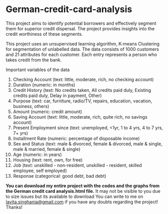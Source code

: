 # German-credit-card-analysis

This project aims to identify potential borrowers and effectively segment them for superior credit dispersal. The project provides insights into the credit worthiness of these segments.

This project uses an unsupervised learning algorithm, K-means Clustering for segmentation of unlabelled data.
The data consists of 1000 customers and 21 attributes for each customer.
Each entry represents a person who takes credit from the bank.

Important variables of the data

1. Checking Account (text: little, moderate, rich, no checking account)
2. Duration (numeric: in months)
3. Credit History (text: No credits taken, All credits paid duly, Existing credits paid duly, Delay in payment, Other)
4. Purpose (text: car, furniture, radio/TV, repairs, education, vacation, business, others)
5. Amount (numeric: credit amount)
6. Saving Account (text: little, moderate, rich, quite rich, no savings account)
7. Present Employment since (text: unemployed, <1yr, 1 to 4 yrs, 4 to 7 yrs, 7+ yrs)
8. Installment Rate (numeric: percentage of disposable income)
9. Sex and Status (text: male & divorced, female & divorced, male & single, male & married, female & single)
10. Age (numeric: in years)
11. Housing (text: rent, own, for free)
12. Job (text: unskilled - non-resident, unskilled - resident, skilled employee, self employed)
13. Response (categorical: good debt, bad debt)


**You can download my entire project with the codes and the graphs from the German credit card analysis.html file.** 
It may not be visible to you due to size issues but its available to download
You can write to me on lavita.singhania@gmail.com if you have any doubts regarding the project! Thanks!
